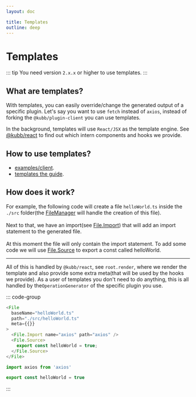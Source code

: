 ```yaml
---
layout: doc

title: Templates
outline: deep
---
```


# Templates

::: tip
You need version `2.x.x` or higher to use templates.
:::

## What are templates?

With templates, you can easily override/change the generated output of a specific plugin. Let's say you want to use `fetch` instead of `axios`, instead of forking the `@kubb/plugin-client` you can use templates. <br/>

In the background, templates will use `React/JSX` as the template engine. See [@kubb/react](/plugins/react/) to find out which intern components and hooks we provide.

## How to use templates?

- [examples/client](/examples/client).
- [templates the guide](/guide/tutorial/templates).

## How does it work?

For example, the following code will create a file `helloWorld.ts` inside the `./src` folder(the [FileManager](/reference/fileManager) will handle the creation of this file).<br/><br/>
Next to that, we have an import(see [File.Import](/plugins/react/components/file#file-import)) that will add an import statement to the generated file.<br/><br/>
At this moment the file will only contain the import statement. To add some code we will use [File.Source](/plugins/react/components/file#file-source) to export a const called helloWorld.

<hr/>

All of this is handled by `@kubb/react`, see `root.render`, where we render the template and also provide some extra meta(that will be used by the hooks we provide). As a user of templates you don't need to do anything, this is all handled by the`OperationGenerator` of the specific plugin you use.

::: code-group

```typescript [input]
<File
  baseName="helloWorld.ts"
  path="./src/helloWorld.ts"
  meta={{}}
>
  <File.Import name="axios" path="axios" />
  <File.Source>
    export const helloWorld = true;
  </File.Source>
</File>
```

```typescript [src/helloWorld.ts]
import axios from 'axios'

export const helloWorld = true
```

:::
